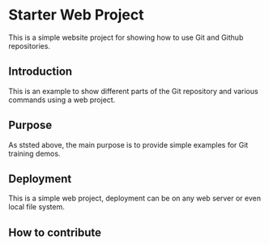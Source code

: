 # Starter Web Project

This is a simple website project for showing how to use Git and Github repositories.

## Introduction

This is an example to show different parts of the Git repository and various commands using a web project.

## Purpose

As ststed above, the main purpose is to provide simple examples for Git training demos.

## Deployment

This is a simple web project, deployment can be on any web server or even local file system.

## How to contribute